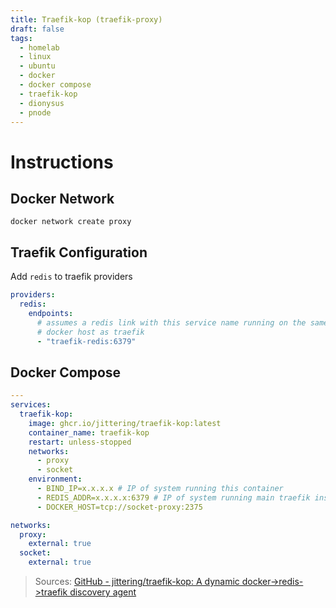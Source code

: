 ```yaml
---
title: Traefik-kop (traefik-proxy)
draft: false
tags:
  - homelab
  - linux
  - ubuntu
  - docker
  - docker compose
  - traefik-kop
  - dionysus
  - pnode
---
```


# Instructions

## Docker Network
```shell
docker network create proxy
```

## Traefik Configuration
Add `redis` to traefik providers
```yaml title="containers/traefik/data/traefik.yml"
providers:
  redis:
    endpoints:
      # assumes a redis link with this service name running on the same
      # docker host as traefik
      - "traefik-redis:6379"
```

## Docker Compose
```yaml title="containers/traefik-kop/docker-compose.yml"
---
services:
  traefik-kop:
    image: ghcr.io/jittering/traefik-kop:latest
    container_name: traefik-kop
    restart: unless-stopped
    networks:
      - proxy
      - socket
    environment:
      - BIND_IP=x.x.x.x # IP of system running this container
      - REDIS_ADDR=x.x.x.x:6379 # IP of system running main traefik instance
      - DOCKER_HOST=tcp://socket-proxy:2375

networks:
  proxy:
    external: true
  socket:
    external: true
```

> Sources:
> [GitHub - jittering/traefik-kop: A dynamic docker-\>redis-\>traefik discovery agent](https://github.com/jittering/traefik-kop)